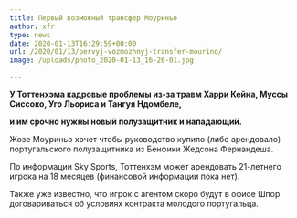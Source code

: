 ```yaml
---
title: Первый возможный трансфер Моуриньо
author: xfr
type: news
date: 2020-01-13T16:29:59+00:00
url: /2020/01/13/pervyj-vozmozhnyj-transfer-mourino/
image: /uploads/photo_2020-01-13_16-26-01.jpg

---
```

**У Тоттенхэма кадровые проблемы из-за травм Харри Кейна, Муссы Сиссоко, Уго Льориса и Тангуя Ндомбеле,**
  
**и им срочно нужны новый полузащитник и нападающий.**

Жозе Моуриньо хочет чтобы руководство купило (либо арендовало) португальского полузащитника из Бенфики Жедсона Фернандеша.

По информации Sky Sports, Тоттенхэм может арендовать 21-летнего игрока на 18 месяцев (финансовой информации пока нет).

Также уже известно, что игрок с агентом скоро будут в офисе Шпор договариваться об условиях контракта молодого португальца.